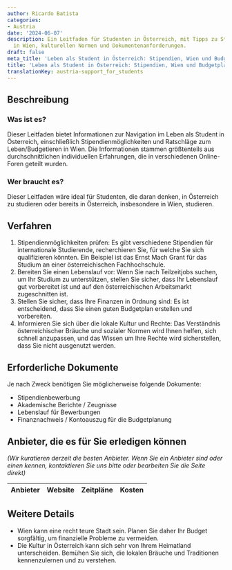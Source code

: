```yaml
---
author: Ricardo Batista
categories:
- Austria
date: '2024-06-07'
description: Ein Leitfaden für Studenten in Österreich, mit Tipps zu Stipendien, Budgetierung
  in Wien, kulturellen Normen und Dokumentenanforderungen.
draft: false
meta_title: 'Leben als Student in Österreich: Stipendien, Wien und Budgetplanung'
title: 'Leben als Student in Österreich: Stipendien, Wien und Budgetplanung'
translationKey: austria-support_for_students
---
```



## Beschreibung
### Was ist es?
Dieser Leitfaden bietet Informationen zur Navigation im Leben als Student in Österreich, einschließlich Stipendienmöglichkeiten und Ratschläge zum Leben/Budgetieren in Wien. Die Informationen stammen größtenteils aus durchschnittlichen individuellen Erfahrungen, die in verschiedenen Online-Foren geteilt wurden.

### Wer braucht es?
Dieser Leitfaden wäre ideal für Studenten, die daran denken, in Österreich zu studieren oder bereits in Österreich, insbesondere in Wien, studieren.

## Verfahren
1. Stipendienmöglichkeiten prüfen: Es gibt verschiedene Stipendien für internationale Studierende, recherchieren Sie, für welche Sie sich qualifizieren könnten. Ein Beispiel ist das Ernst Mach Grant für das Studium an einer österreichischen Fachhochschule.
2. Bereiten Sie einen Lebenslauf vor: Wenn Sie nach Teilzeitjobs suchen, um Ihr Studium zu unterstützen, stellen Sie sicher, dass Ihr Lebenslauf gut vorbereitet ist und auf den österreichischen Arbeitsmarkt zugeschnitten ist.
3. Stellen Sie sicher, dass Ihre Finanzen in Ordnung sind: Es ist entscheidend, dass Sie einen guten Budgetplan erstellen und vorbereiten.
4. Informieren Sie sich über die lokale Kultur und Rechte: Das Verständnis österreichischer Bräuche und sozialer Normen wird Ihnen helfen, sich schnell anzupassen, und das Wissen um Ihre Rechte wird sicherstellen, dass Sie nicht ausgenutzt werden.

## Erforderliche Dokumente
Je nach Zweck benötigen Sie möglicherweise folgende Dokumente:
- Stipendienbewerbung
- Akademische Berichte / Zeugnisse
- Lebenslauf für Bewerbungen
- Finanznachweis / Kontoauszug für die Budgetplanung

## Anbieter, die es für Sie erledigen können

_(Wir kuratieren derzeit die besten Anbieter. Wenn Sie ein Anbieter sind oder einen kennen, kontaktieren Sie uns bitte oder bearbeiten Sie die Seite direkt)_

| Anbieter | Website | Zeitpläne | Kosten |
| --------------- | --------------- | :-------------: | :-------------: |

## Weitere Details
- Wien kann eine recht teure Stadt sein. Planen Sie daher Ihr Budget sorgfältig, um finanzielle Probleme zu vermeiden.
- Die Kultur in Österreich kann sich sehr von Ihrem Heimatland unterscheiden. Bemühen Sie sich, die lokalen Bräuche und Traditionen kennenzulernen und zu verstehen.